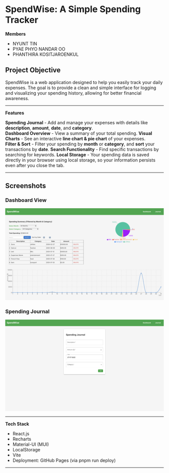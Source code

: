 # SpendWise: A Simple Spending Tracker
 **Members** 
 - NYUNT TIN
 - PYAE PHYO NANDAR OO
 - PHANTHIRA KOSITJAROENKUL
 
## Project Objective
 
SpendWise is a web application designed to help you easily track your daily expenses. The goal is to provide a clean and simple interface for logging and visualizing your spending history, allowing for better financial awareness.

---

**Features**
 
**Spending Journal** - Add and manage your expenses with details like **description**, **amount**, **date**, and **category**.  
**Dashboard Overview** - View a summary of your total spending.
**Visual Charts** - See an interactive **line chart & pie chart** of your expenses.  
**Filter & Sort** - Filter your spending by **month** or **category**, and **sort** your transactions by **date**.
 **Search Functionality** - Find specific transactions by searching for keywords.
**Local Storage** - Your spending data is saved directly in your browser using local storage, so your information persists even after you close the tab.
 
---

## Screenshots

### Dashboard View
![Dashboard Screenshot](screenshots/dashboard.png)

### Spending Journal
![Journal Screenshot](screenshots/journal.png)

---

**Tech Stack**

- React.js 
- Recharts 
- Material-UI (MUI) 
- LocalStorage 
- Vite 
- Deployment: GitHub Pages (via pnpm run deploy)

---